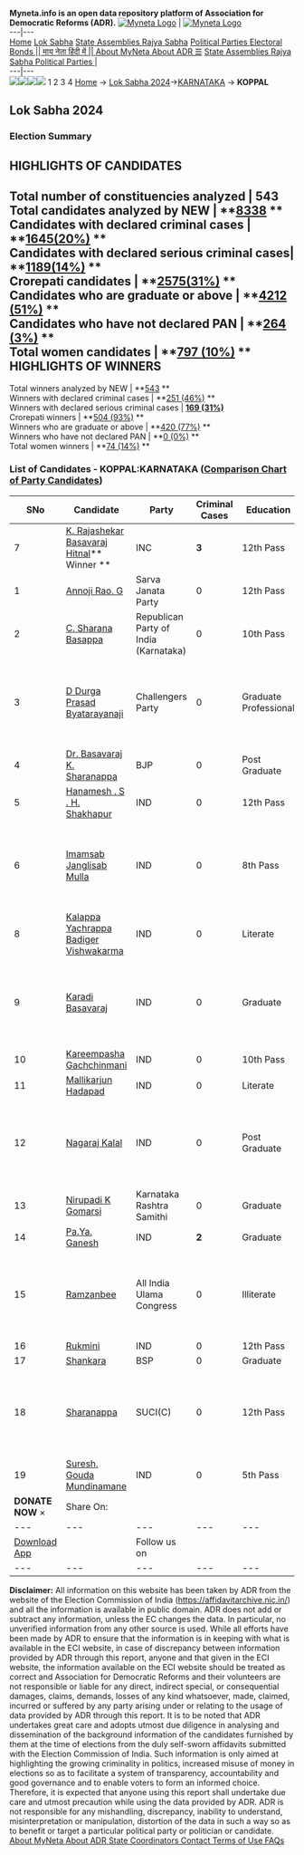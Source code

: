 **Myneta.info is an open data repository platform of Association for Democratic Reforms (ADR).**
[![Myneta Logo](https://www.myneta.info/lib/img/myneta-logo.png)](https://www.myneta.info/) | [![Myneta Logo](https://www.myneta.info/lib/img/adr-logo.png)](https://adrindia.org)  
---|---  
[Home](https://www.myneta.info/) [Lok Sabha](https://www.myneta.info/#ls "Lok Sabha") [ State Assemblies ](https://www.myneta.info/#sa "State Assemblies") [Rajya Sabha](https://www.myneta.info/#rs "Rajya Sabha") [Political Parties ](https://www.myneta.info/party "Political Parties") [ Electoral Bonds ](https://www.myneta.info/electoral_bonds "Electoral Bonds") [ || माय नेता हिंदी में || ](https://translate.google.co.in/translate?prev=hp&hl=en&js=y&u=www.myneta.info&sl=en&tl=hi&history_state0=) [ About MyNeta ](https://adrindia.org/content/about-myneta) [ About ADR ](https://adrindia.org/about-adr/who-we-are) [☰](javascript:void\(0\))
[ State Assemblies ](https://www.myneta.info/#sa "State Assemblies") [ Rajya Sabha ](https://www.myneta.info/#rs "Rajya Sabha") [ Political Parties ](https://www.myneta.info/party "Political Parties")
|   
---|---  
![](https://www.myneta.info/lib/img/banner/banner-1.png)![](https://www.myneta.info/lib/img/banner/banner-2.png)![](https://www.myneta.info/lib/img/banner/banner-3.png)![](https://www.myneta.info/lib/img/banner/banner-4.png)
1  2  3  4 
[Home](https://www.myneta.info/) → [Lok Sabha 2024](https://www.myneta.info/LokSabha2024/)→[KARNATAKA](https://www.myneta.info/LokSabha2024/index.php?action=show_constituencies&state_id=16) → **KOPPAL**
### 
## Lok Sabha 2024
###  Election Summary 
HIGHLIGHTS OF CANDIDATES  
---  
Total number of constituencies analyzed |  543   
Total candidates analyzed by NEW | **[8338](https://www.myneta.info/LokSabha2024/index.php?action=summary&subAction=candidates_analyzed&sort=candidate#summary) **  
Candidates with declared criminal cases | **[1645(20%)](https://www.myneta.info/LokSabha2024/index.php?action=summary&subAction=crime&sort=candidate#summary) **  
Candidates with declared serious criminal cases| **[1189(14%)](https://www.myneta.info/LokSabha2024/index.php?action=summary&subAction=serious_crime&sort=candidate#summary) **  
Crorepati candidates | **[2575(31%)](https://www.myneta.info/LokSabha2024/index.php?action=summary&subAction=crorepati&sort=candidate#summary) **  
Candidates who are graduate or above | **[4212 (51%)](https://www.myneta.info/LokSabha2024/index.php?action=summary&subAction=education&sort=candidate#summary) **  
Candidates who have not declared PAN | **[264 (3%)](https://www.myneta.info/LokSabha2024/index.php?action=summary&subAction=without_pan&sort=candidate#summary) **  
Total women candidates | **[797 (10%)](https://www.myneta.info/LokSabha2024/index.php?action=summary&subAction=women_candidate&sort=candidate#summary) **  
HIGHLIGHTS OF WINNERS  
---  
Total winners analyzed by NEW | **[543](https://www.myneta.info/LokSabha2024/index.php?action=summary&subAction=winner_analyzed&sort=candidate#summary) **  
Winners with declared criminal cases | **[251 (46%)](https://www.myneta.info/LokSabha2024/index.php?action=summary&subAction=winner_crime&sort=candidate#summary) **  
Winners with declared serious criminal cases | **[169 (31%)](https://www.myneta.info/LokSabha2024/index.php?action=summary&subAction=winner_serious_crime&sort=candidate#summary)**  
Crorepati winners | **[504 (93%)](https://www.myneta.info/LokSabha2024/index.php?action=summary&subAction=winner_crorepati&sort=candidate#summary) **  
Winners who are graduate or above | **[420 (77%)](https://www.myneta.info/LokSabha2024/index.php?action=summary&subAction=winner_education&sort=candidate#summary) **  
Winners who have not declared PAN | **[0 (0%)](https://www.myneta.info/LokSabha2024/index.php?action=summary&subAction=winner_without_pan&sort=candidate#summary) **  
Total women winners | **[74 (14%)](https://www.myneta.info/LokSabha2024/index.php?action=summary&subAction=winner_women&sort=candidate#summary) **  
### List of Candidates - KOPPAL:KARNATAKA ([Comparison Chart of Party Candidates](https://www.myneta.info/LokSabha2024/comparisonchart.php?constituency_id=197))
SNo | Candidate| Party| Criminal Cases| Education| Age| Total Assets| Liabilities  
---|---|---|---|---|---|---|---  
7  | [K. Rajashekar Basavaraj Hitnal](https://www.myneta.info/LokSabha2024/candidate.php?candidate_id=3400)** Winner ** | INC | **3** | 12th Pass| 44 | Rs 29,04,29,579 ~ 29 Crore+ | Rs 12,62,52,712 ~ 12 Crore+  
1  | [Annoji Rao. G](https://www.myneta.info/LokSabha2024/candidate.php?candidate_id=3999) | Sarva Janata Party | 0 | 12th Pass| 49 | Rs 36,91,000 ~ 36 Lacs+ | Rs 0 ~   
2  | [C. Sharana Basappa](https://www.myneta.info/LokSabha2024/candidate.php?candidate_id=4359) | Republican Party of India (Karnataka) | 0 | 10th Pass| 40 | Rs 3,04,900 ~ 3 Lacs+ | Rs 5,00,000 ~ 5 Lacs+  
3  | [D Durga Prasad Byatarayanaji](https://www.myneta.info/LokSabha2024/candidate.php?candidate_id=3809) | Challengers Party | 0 | Graduate Professional| 58 | ![](https://myneta.info/image_v2.php?myneta_folder=LokSabha2024&candidate_id=3809&col=ta) | ![](https://myneta.info/image_v2.php?myneta_folder=LokSabha2024&candidate_id=3809&col=lia)  
4  | [Dr. Basavaraj K. Sharanappa](https://www.myneta.info/LokSabha2024/candidate.php?candidate_id=3402) | BJP | 0 | Post Graduate| 48 | Rs 14,13,92,780 ~ 14 Crore+ | Rs 5,08,23,859 ~ 5 Crore+  
5  | [Hanamesh . S . H. Shakhapur](https://www.myneta.info/LokSabha2024/candidate.php?candidate_id=3811) | IND | 0 | 12th Pass| 29 | Rs 50,000 ~ 50 Thou+ | Rs 0 ~   
6  | [Imamsab Janglisab Mulla](https://www.myneta.info/LokSabha2024/candidate.php?candidate_id=3810) | IND | 0 | 8th Pass| 45 | ![](https://myneta.info/image_v2.php?myneta_folder=LokSabha2024&candidate_id=3810&col=ta) | ![](https://myneta.info/image_v2.php?myneta_folder=LokSabha2024&candidate_id=3810&col=lia)  
8  | [Kalappa Yachrappa Badiger Vishwakarma](https://www.myneta.info/LokSabha2024/candidate.php?candidate_id=3996) | IND | 0 | Literate| 38 | Rs 17,74,843 ~ 17 Lacs+ | Rs 3,94,000 ~ 3 Lacs+  
9  | [Karadi Basavaraj](https://www.myneta.info/LokSabha2024/candidate.php?candidate_id=4001) | IND | 0 | Graduate| 40 | ![](https://myneta.info/image_v2.php?myneta_folder=LokSabha2024&candidate_id=4001&col=ta) | ![](https://myneta.info/image_v2.php?myneta_folder=LokSabha2024&candidate_id=4001&col=lia)  
10  | [Kareempasha Gachchinmani](https://www.myneta.info/LokSabha2024/candidate.php?candidate_id=3995) | IND | 0 | 10th Pass| 46 | Rs 3,96,57,498 ~ 3 Crore+ | Rs 1,71,15,022 ~ 1 Crore+  
11  | [Mallikarjun Hadapad](https://www.myneta.info/LokSabha2024/candidate.php?candidate_id=3583) | IND | 0 | Literate| 54 | Rs 15,95,000 ~ 15 Lacs+ | Rs 0 ~   
12  | [Nagaraj Kalal](https://www.myneta.info/LokSabha2024/candidate.php?candidate_id=4393) | IND | 0 | Post Graduate| 50 | ![](https://myneta.info/image_v2.php?myneta_folder=LokSabha2024&candidate_id=4393&col=ta) | ![](https://myneta.info/image_v2.php?myneta_folder=LokSabha2024&candidate_id=4393&col=lia)  
13  | [Nirupadi K Gomarsi](https://www.myneta.info/LokSabha2024/candidate.php?candidate_id=3581) | Karnataka Rashtra Samithi | 0 | Graduate| 30 | Rs 30,579 ~ 30 Thou+ | Rs 0 ~   
14  | [Pa.Ya. Ganesh](https://www.myneta.info/LokSabha2024/candidate.php?candidate_id=4394) | IND | **2** | Graduate| 50 | Rs 61,998 ~ 61 Thou+ | Rs 2,24,000 ~ 2 Lacs+  
15  | [Ramzanbee](https://www.myneta.info/LokSabha2024/candidate.php?candidate_id=4361) | All India Ulama Congress | 0 | Illiterate| 43 | ![](https://myneta.info/image_v2.php?myneta_folder=LokSabha2024&candidate_id=4361&col=ta) | ![](https://myneta.info/image_v2.php?myneta_folder=LokSabha2024&candidate_id=4361&col=lia)  
16  | [Rukmini](https://www.myneta.info/LokSabha2024/candidate.php?candidate_id=3897) | IND | 0 | 12th Pass| 43 | Rs 10,000 ~ 10 Thou+ | Rs 0 ~   
17  | [Shankara](https://www.myneta.info/LokSabha2024/candidate.php?candidate_id=3997) | BSP | 0 | Graduate| 31 | Rs 11,63,000 ~ 11 Lacs+ | Rs 4,00,000 ~ 4 Lacs+  
18  | [Sharanappa](https://www.myneta.info/LokSabha2024/candidate.php?candidate_id=3401) | SUCI(C) | 0 | 12th Pass| 37 | ![](https://myneta.info/image_v2.php?myneta_folder=LokSabha2024&candidate_id=3401&col=ta) | ![](https://myneta.info/image_v2.php?myneta_folder=LokSabha2024&candidate_id=3401&col=lia)  
19  | [Suresh. Gouda Mundinamane](https://www.myneta.info/LokSabha2024/candidate.php?candidate_id=3898) | IND | 0 | 5th Pass| 44 | Rs 72,00,000 ~ 72 Lacs+ | Rs 0 ~   
|  **DONATE NOW** × |  Share On:  | [](https://api.whatsapp.com/send?text=https%3A%2F%2Fmyneta.info%2Fpunjab2022%2Findex.php%3Faction%3Dshow_constituencies%26state_id%3D19) | [](https://www.facebook.com/sharer/sharer.php?u=https%3A%2F%2Fmyneta.info%2Fpunjab2022%2Findex.php%3Faction%3Dshow_constituencies%26state_id%3D19) | [](https://twitter.com/share?url=https%3A%2F%2Fmyneta.info%2Fpunjab2022%2Findex.php%3Faction%3Dshow_constituencies%26state_id%3D19)  
---|---|---|---|---  
| [ Download App ](https://play.google.com/store/apps/details?id=com.webrosoft.myneta1&pcampaignid=pcampaignidMKT-Other-global-all-co-prtnr-py-PartBadge-Mar2515-1) | [](https://play.google.com/store/apps/details?id=com.webrosoft.myneta1&pcampaignid=pcampaignidMKT-Other-global-all-co-prtnr-py-PartBadge-Mar2515-1) |  Follow us on  | [](https://www.facebook.com/adrindia.org/) | [](https://twitter.com/adrspeaks) | [](https://groups.google.com/g/national-election-watch?hl=en&pli=1) | [](https://www.instagram.com/adrspeaks/) | [](https://www.youtube.com/user/adrspeaks) | [](https://sharechat.com/profile/adrspeaks)  
---|---|---|---|---|---|---|---|---  
**Disclaimer:** All information on this website has been taken by ADR from the website of the Election Commission of India (https://affidavitarchive.nic.in/) and all the information is available in public domain. ADR does not add or subtract any information, unless the EC changes the data. In particular, no unverified information from any other source is used. While all efforts have been made by ADR to ensure that the information is in keeping with what is available in the ECI website, in case of discrepancy between information provided by ADR through this report, anyone and that given in the ECI website, the information available on the ECI website should be treated as correct and Association for Democratic Reforms and their volunteers are not responsible or liable for any direct, indirect special, or consequential damages, claims, demands, losses of any kind whatsoever, made, claimed, incurred or suffered by any party arising under or relating to the usage of data provided by ADR through this report. It is to be noted that ADR undertakes great care and adopts utmost due diligence in analysing and dissemination of the background information of the candidates furnished by them at the time of elections from the duly self-sworn affidavits submitted with the Election Commission of India. Such information is only aimed at highlighting the growing criminality in politics, increased misuse of money in elections so as to facilitate a system of transparency, accountability and good governance and to enable voters to form an informed choice. Therefore, it is expected that anyone using this report shall undertake due care and utmost precaution while using the data provided by ADR. ADR is not responsible for any mishandling, discrepancy, inability to understand, misinterpretation or manipulation, distortion of the data in such a way so as to benefit or target a particular political party or politician or candidate. 
[ About MyNeta ](https://adrindia.org/content/about-myneta) [ About ADR ](https://adrindia.org/about-adr/who-we-are) [ State Coordinators ](https://adrindia.org/about-adr/state-coordinators) [ Contact ](https://adrindia.org/contact-us) [ Terms of Use ](https://adrindia.org/content/adr-terms-use) [ FAQs ](https://adrindia.org/content/faqs)
